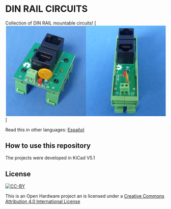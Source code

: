 # DIN RAIL CIRCUITS

Collection of DIN RAIL mountable circuits!
[![DIN-RAIL](docs/dinrailcircuits.png)]

Read this in other languages: [Español](docs/README.es.md)
## How to use this repository

The projects were developed in KiCad V5.1

## License
[![CC-BY](https://i.creativecommons.org/l/by/4.0/88x31.png)](https://creativecommons.org/licenses/by/4.0/)

This is an Open Hardware project an is licensed under a [Creative Commons Attribution 4.0 International License](https://creativecommons.org/licenses/by/4.0/)
